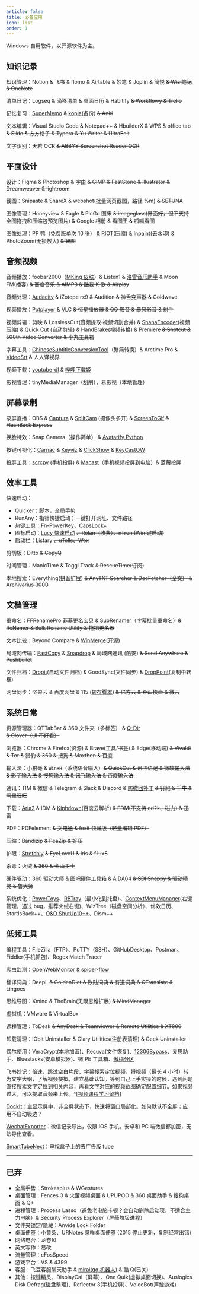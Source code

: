 ```yaml
---
article: false
title: 必备应用
icon: list
order: 1
---
```


Windows 自用软件，以开源软件为主。

## 知识记录

知识管理：Notion & 飞书 & flomo & Airtable & 妙笔 & Joplin & 简悦 ~~& Wiz 笔记 & OneNote~~

清单日记：Logseq & 滴答清单 & 桌面日历 & Habitify ~~& Workflowy & Trello~~

记忆复习：[SuperMemo](https://github.com/L-M-Sherlock/sm18-lazy-package/releases/tag/1.1.3) & [kopia](https://github.com/kopia/kopia)(备份) ~~& Anki~~

文本编辑：Visual Studio Code & Notepad++ & HbuilderX & WPS & office tab ~~& Slide & 方方格子 & Typora & Yu Writer & UltraEdit~~

文字识别：天若 OCR ~~& ABBYY Screenshot Reader OCR~~

## 平面设计

设计：Figma & Photoshop & 字由 ~~& GIMP & FastStone & illustrator & Dreamweaver & lightroom~~

截图：Snipaste & ShareX & webshot(批量网页截图，路径 %m) ~~& SETUNA~~

图像管理：Honeyview & Eagle & PicGo 图床 ~~& imageglass(界面好，但不支持全图拖拽和压缩包预览图片) & Google 相册 & 看图王 & 呱呱看图~~

图像处理：PP 鸭（免费版单次 10 张） & [RIOT](http://luci.criosweb.ro/riot/)(压缩) & Inpaint(去水印) & PhotoZoom(无损放大) ~~& 智图~~

## 音频视频

音频播放：foobar2000（[MKing 皮肤](http://tieba.baidu.com/p/4434445880)）& Listen1 & [洛雪音乐助手](https://github.com/lyswhut/lx-music-desktop) & Moon FM(播客) ~~& 百度音乐 & AIMP3 & 酷我 K 歌 & Airplay~~

音频处理：[Audacity](https://github.com/audacity/audacity/releases) & iZotope rx9 ~~& Audition & 神舌变声器 & Goldwave~~

视频播放：[Potplayer](https://zhuanlan.zhihu.com/p/35757176) & VLC ~~& 恒星播放器 & QQ 影音 & 暴风影音 & 射手~~

视频剪辑：剪映 & LosslessCut(音频提取·视频切割合并) & [ShanaEncoder](https://shana.pe.kr/shanaencoder_download/)(视频压缩) & [Quick Cut](https://github.com/HaujetZhao/QuickCut) (自动剪辑) & HandBrake(视频转换) & Premiere ~~& Shotcut & 500th Video Converter & 小丸工具箱~~

字幕工具：[ChineseSubtitleConversionTool](https://github.com/xiaoxinpro/ChineseSubtitleConversionTool)（繁简转换）& Arctime Pro & [VideoSrt](https://github.com/wxbool/video-srt-windows) & 人人译视界

视频下载：[youtube-dl](https://github.com/ytdl-org/youtube-dl) & [哔哩下载姬](https://github.com/leiurayer/downkyi)

影视管理：tinyMediaManager（刮削），易影视（本地管理）

## 屏幕录制

录屏直播：OBS & [Captura](https://github.com/MathewSachin/Captura/releases) & [SplitCam](https://splitcam.com/) (摄像头多开) & [ScreenToGif](https://www.screentogif.com/) ~~& FlashBack Express~~

换脸特效：Snap Camera（操作简单） & [Avatarify Python](https://github.com/alievk/avatarify)

按键可视化：[Carnac](https://github.com/Code52/carnac) & [Keyviz](https://github.com/mulaRahul/keyviz) & [ClickShow](https://github.com/cuiliang/ClickShow) & [KeyCastOW](https://github.com/brookhong/KeyCastOW)

投屏工具：[scrcpy](https://github.com/Genymobile/scrcpy) (手机投屏) & [Macast](https://gitee.com/xfangfang/Macast/releases/)（手机视频投屏到电脑）& 蓝莓投屏

## 效率工具

快速启动：

- Quicker：脚本，全局手势
- RunAny：指针快捷启动；一键打开网址、文件路径
- 热键工具：Fn-PowerKey、[CapsLock+](https://capslox.com/capslock-plus/#basicFunctions)
- 图标启动：[Lucy 快速启动](https://www.yuque.com/lucy/lucy/record) ~~、Rolan（收费）、nTrun (Win 键启动)~~
- 启动栏：Listary ~~、uTolls、Wox~~

剪切板：Ditto ~~& CopyQ~~

时间管理：ManicTime & Toggl Track ~~& RescueTime(订阅)~~

本地搜索：Everything([拼音扩展](https://github.com/Chaoses-Ib/IbEverythingExt)) ~~& AnyTXT Searcher & DocFetcher（全文） & Archivarius 3000~~

## 文档管理

重命名：FFRenamePro 菲菲更名宝贝 & [SubRenamer](https://github.com/qwqcode/SubRenamer)（字幕批量重命名）~~& ReNamer & Bulk Rename Utility & 拖把更名器~~

文本比较：Beyond Compare & [WinMerge](https://github.com/WinMerge/winmerge)(开源)

局域网传输：[FastCopy](http://fastcopy.jp/) & [Snapdrop](https://snapdrop.net/#) & 局域网通讯 (酷安) ~~& Send Anywhere & Pushbullet~~

文件归档：[Dropit](http://www.dropitproject.com/)(自动文件归档) & GoodSync(文件同步) & [DropPoint](https://www.appinn.com/droppoint/)(复制中转框)

网盘同步：坚果云 & 百度网盘 & 115 ([转存脚本](https://gist.github.com/Nerver4Ever/953447c9ecd330ffc0861d4cbb839369)) ~~& 亿方云 & 金山快盘 & 微云~~

## 系统日常

资源管理器：QTTabBar & 360 文件夹（多标签） & [Q-Dir](https://www.softwareok.com/?seite=Freeware/Q-Dir) ~~& Clover（UI 不好看）~~

浏览器：Chrome & Firefox(资源) & Brave(工具/书签) & Edge(移动端) ~~& Vivaldi & Tor & 猎豹 & 360 & 搜狗 & Maxthon & 百度~~

输入法：小狼毫 & `Win+H`（系统语音输入）~~& QuickCut & 讯飞语记 & 微软输入法 & 影子输入法 & 搜狗输入法 & 讯飞输入法 & 百度输入法~~

通讯：TIM & 微信 & Telegram & Slack & Discord & [防撤回补丁](https://github.com/huiyadanli/RevokeMsgPatcher) ~~& 钉耙 & 千牛 & 阿里旺旺~~

下载：[Aria2](https://zhuanlan.zhihu.com/p/37021947) & IDM & [Kinhdown](https://baidu.kinh.cc/)(百度云解析) ~~& FDM(不支持 ed2k、磁力) & 迅雷~~

PDF：PDFelement ~~& 文电通 & foxit 领鲜版（轻量编辑 PDF）~~

压缩：Bandizip ~~& PeaZip & 好压~~

护眼：[Stretchly](https://hovancik.net/stretchly/downloads/) ~~& EyeLoveU & iris & f.luxS~~

杀毒：火绒 ~~& 360 & 金山卫士~~

硬件驱动：360 驱动大师 & [图吧硬件工具箱](http://www.tbtool.cn/) & AIDA64 ~~& SDI Snappy & 驱动精灵 & 鲁大师~~

系统优化：[PowerToys](https://github.com/microsoft/PowerToys/releases/latest)、[RBTray](https://github.com/benbuck/rbtray)（最小化到托盘）、[ContextMenuManager](https://github.com/BluePointLilac/ContextMenuManager)(右键管理，遇过 bug，推荐火绒右键)、WizTree（磁盘空间分析）、优效日历、StartIsBack++、[O&O ShutUp10++](https://www.oo-software.com/en/shutup10)、Dism++

## 低频工具

编程工具：FileZilla（FTP）、PuTTY（SSH）、GitHubDesktop、Postman、Fiddler(手机抓包)、Regex Match Tracer

爬虫监测：OpenWebMonitor & [spider-flow](https://github.com/ssssssss-team/spider-flow)

翻译词典：DeepL ~~& GoldenDict & 欧陆词典 & 有道词典 & QTranslate & Lingoes~~

思维导图：Xmind & TheBrain(无限思维扩展) ~~& MindManager~~

虚拟机：VMware & VirtualBox

远程管理：ToDesk ~~& AnyDesk & Teamviewer & Remote Utilities & XT800~~

卸载清理：IObit Uninstaller & Glary Utilities(注册表清理) ~~& Geek Uninstaller~~

偶尔使用：VeraCrypt(本地加密)、Recuva(文件恢复)、[12306Bypass](http://www.12306bypass.com/)、爱思助手、Bluestacks(安卓模拟器)、微 PE 工具箱、[傲梅分区](https://www.disktool.cn/)

飞书妙记：倍速、跳过空白片段、字幕搜索定位视频，将视频（最长 4 小时）转为文字大纲，了解视频梗概，建立基础认知。等到自己上手实操的时候，遇到问题直接搜索文字定位到相关内容，再看文字对应的视频截图确定配置细节。如果视频过大，可以提取音频来上传。^[[视频课程学习留档](https://sspai.com/post/70960)]

[DockIt](http://dogbean.ysepan.com/)：主显示屏中，非全屏状态下，快速将窗口局部化。如何默认不全屏；应用不自动吸边？

[WechatExporter](https://github.com/BlueMatthew/WechatExporter)：微信记录导出，仅限 iOS 手机。安卓和 PC 端微信都加密，无法导出查看。

[SmartTubeNext](https://github.com/yuliskov/SmartTubeNext)：电视盒子上的去广告版 tube

---

## 已弃

- 全局手势：Strokesplus & WGestures
- 桌面管理：Fences 3 & 火萤视频桌面 & UPUPOO & 360 桌面助手 & 搜狗桌面 & Q+
- 进程管理：Process Lasso（避免老电脑卡顿？会自动删除启动项，不适合主力电脑）& Security Process Explorer（屏蔽垃圾进程）
- 文件夹锁定/隐藏：Anvide Lock Folder
- 桌面便签：小黄条、URNotes 意唯桌面便签 (2015 停止更新，复制经常出错)
- 网络电台：龙卷风
- 英文写作：易改
- 流量管理：cFosSpeed
- 游戏平台：VS & 4399
- 客服：飞豆客服聊天助手 & [mirai(qq 机器人)](https://github.com/mamoe/mirai) & 酷 Q(已关)
- 其他：按键精灵、DisplayCal（屏幕）、One Quik(虚拟桌面切换)、Auslogics Disk Defrag(磁盘整理)、Reflector 3(手机投屏)、VoiceBot(声控游戏)
